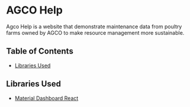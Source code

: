 # AGCO Help

Agco Help is a website that demonstrate maintenance data from poultry farms owned by AGCO to make resource management more sustainable.

## Table of Contents

- [Libraries Used](https://github.com/s-hfarooq/AGCO-site-2/#libraries-used)

## Libraries Used
- [Material Dashboard React](https://github.com/creativetimofficial/material-dashboard-react/)

